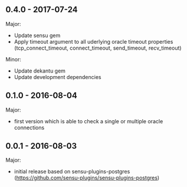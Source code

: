 ## 0.4.0 - 2017-07-24

Major:
- Update sensu gem
- Apply timeout argument to all uderlying oracle timeout properties (tcp_connect_timeout, connect_timeout, send_timeout, recv_timeout)

Minor:
- Update dekantu gem
- Update development dependencies


## 0.1.0 - 2016-08-04

Major:
- first version which is able to check a single or multiple oracle connections

## 0.0.1 - 2016-08-03

Major:
- initial release based on sensu-plugins-postgres (https://github.com/sensu-plugins/sensu-plugins-postgres)
